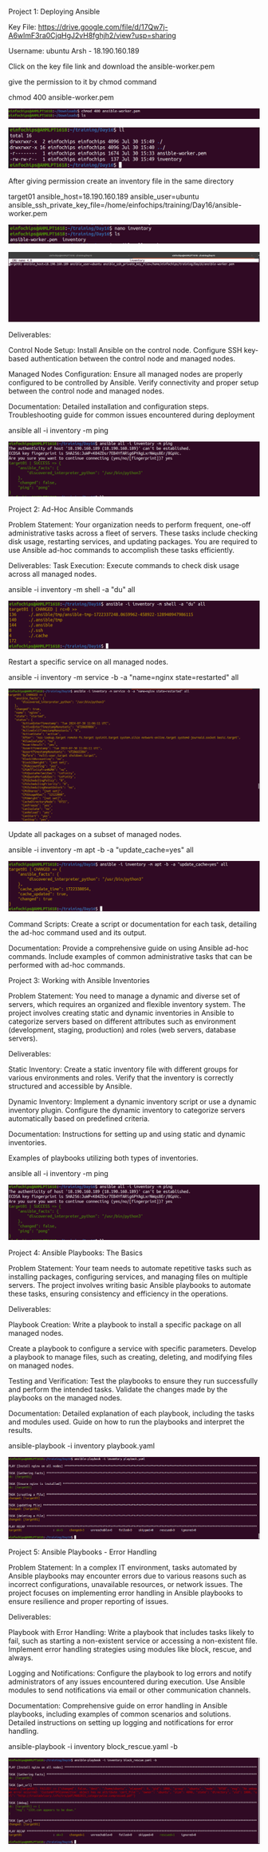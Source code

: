 Project 1: Deploying Ansible

Key File: https://drive.google.com/file/d/17Qw7j-A6wlmF3ra0CjqHgJ2vH8fghjh2/view?usp=sharing

Username: ubuntu
Arsh - 18.190.160.189

Click on the key file link and download the ansible-worker.pem

give the permission to it by chmod command

chmod 400 ansible-worker.pem

![alt text](<Screenshot from 2024-07-30 15-57-53.png>)

![alt text](<Screenshot from 2024-07-30 15-58-07.png>)

After giving permission create an inventory file in the same directory 

target01 ansible_host=18.190.160.189 ansible_user=ubuntu ansible_ssh_private_key_file=/home/einfochips/training/Day16/ansible-worker.pem

![alt text](<Screenshot from 2024-07-30 15-58-18.png>)

![alt text](<Screenshot from 2024-07-30 15-58-35.png>)

Deliverables:

Control Node Setup:
Install Ansible on the control node.
Configure SSH key-based authentication between the control node and managed nodes.

Managed Nodes Configuration:
Ensure all managed nodes are properly configured to be controlled by Ansible.
Verify connectivity and proper setup between the control node and managed nodes.

Documentation:
Detailed installation and configuration steps.
Troubleshooting guide for common issues encountered during deployment

ansible all -i inventory -m ping 

![alt text](<Screenshot from 2024-07-30 16-06-53.png>)



Project 2: Ad-Hoc Ansible Commands

Problem Statement: Your organization needs to perform frequent, one-off administrative tasks across a fleet of servers. These tasks include checking disk usage, restarting services, and updating packages. You are required to use Ansible ad-hoc commands to accomplish these tasks efficiently.

Deliverables:
Task Execution:
Execute commands to check disk usage across all managed nodes.

ansible -i inventory -m shell -a "du" all

![alt text](<Screenshot from 2024-07-30 16-31-14.png>)


Restart a specific service on all managed nodes.

ansible -i inventory -m service -b -a "name=nginx state=restarted" all

![alt text](<Screenshot from 2024-07-30 16-39-05.png>)


Update all packages on a subset of managed nodes.

ansible -i inventory -m apt -b -a "update_cache=yes" all

![alt text](<Screenshot from 2024-07-30 16-45-05.png>)



Command Scripts:
Create a script or documentation for each task, detailing the ad-hoc command used and its output.

Documentation:
Provide a comprehensive guide on using Ansible ad-hoc commands.
Include examples of common administrative tasks that can be performed with ad-hoc commands.

Project 3: Working with Ansible Inventories

Problem Statement: You need to manage a dynamic and diverse set of servers, which requires an organized and flexible inventory system. The project involves creating static and dynamic inventories in Ansible to categorize servers based on different attributes such as environment (development, staging, production) and roles (web servers, database servers).

Deliverables:

Static Inventory:
Create a static inventory file with different groups for various environments and roles.
Verify that the inventory is correctly structured and accessible by Ansible.

Dynamic Inventory:
Implement a dynamic inventory script or use a dynamic inventory plugin.
Configure the dynamic inventory to categorize servers automatically based on predefined criteria.

Documentation:
Instructions for setting up and using static and dynamic inventories.

Examples of playbooks utilizing both types of inventories.

ansible all -i inventory -m ping

![alt text](<Screenshot from 2024-07-30 16-06-53-1.png>)


Project 4: Ansible Playbooks: The Basics

Problem Statement: Your team needs to automate repetitive tasks such as installing packages, configuring services, and managing files on multiple servers. The project involves writing basic Ansible playbooks to automate these tasks, ensuring consistency and efficiency in the operations.

Deliverables:

Playbook Creation:
Write a playbook to install a specific package on all managed nodes.

Create a playbook to configure a service with specific parameters.
Develop a playbook to manage files, such as creating, deleting, and modifying files on managed nodes.

Testing and Verification:
Test the playbooks to ensure they run successfully and perform the intended tasks.
Validate the changes made by the playbooks on the managed nodes.

Documentation:
Detailed explanation of each playbook, including the tasks and modules used.
Guide on how to run the playbooks and interpret the results.

ansible-playbook -i inventory playbook.yaml

![alt text](<Screenshot from 2024-07-30 17-26-34.png>)



Project 5: Ansible Playbooks - Error Handling

Problem Statement: In a complex IT environment, tasks automated by Ansible playbooks may encounter errors due to various reasons such as incorrect configurations, unavailable resources, or network issues. The project focuses on implementing error handling in Ansible playbooks to ensure resilience and proper reporting of issues.

Deliverables:

Playbook with Error Handling:
Write a playbook that includes tasks likely to fail, such as starting a non-existent service or accessing a non-existent file.
Implement error handling strategies using modules like block, rescue, and always.

Logging and Notifications:
Configure the playbook to log errors and notify administrators of any issues encountered during execution.
Use Ansible modules to send notifications via email or other communication channels.

Documentation:
Comprehensive guide on error handling in Ansible playbooks, including examples of common scenarios and solutions.
Detailed instructions on setting up logging and notifications for error handling.

ansible-playbook -i inventory block_rescue.yaml -b

![alt text](<Screenshot from 2024-07-30 19-11-48.png>) 








